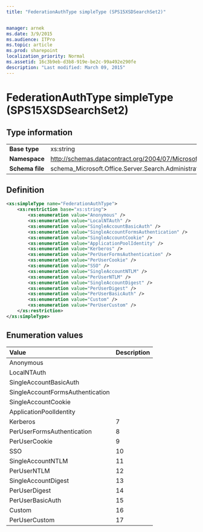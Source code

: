 ```yaml
---
title: "FederationAuthType simpleType (SPS15XSDSearchSet2)"


manager: arnek
ms.date: 3/9/2015
ms.audience: ITPro
ms.topic: article
ms.prod: sharepoint
localization_priority: Normal
ms.assetid: 16c3b9eb-d3b8-919e-be2c-99a492e290fe
description: "Last modified: March 09, 2015"
---
```


# FederationAuthType simpleType (SPS15XSDSearchSet2)

 
  
## Type information

|||
|:-----|:-----|
|**Base type** <br/> |xs:string  <br/> |
|**Namespace** <br/> |http://schemas.datacontract.org/2004/07/Microsoft.Office.Server.Search.Administration  <br/> |
|**Schema file** <br/> |schema_Microsoft.Office.Server.Search.Administration.xsd  <br/> |
   
## Definition

```XML
<xs:simpleType name="FederationAuthType">
    <xs:restriction base="xs:string">
        <xs:enumeration value="Anonymous" />
        <xs:enumeration value="LocalNTAuth" />
        <xs:enumeration value="SingleAccountBasicAuth" />
        <xs:enumeration value="SingleAccountFormsAuthentication" />
        <xs:enumeration value="SingleAccountCookie" />
        <xs:enumeration value="ApplicationPoolIdentity" />
        <xs:enumeration value="Kerberos" />
        <xs:enumeration value="PerUserFormsAuthentication" />
        <xs:enumeration value="PerUserCookie" />
        <xs:enumeration value="SSO" />
        <xs:enumeration value="SingleAccountNTLM" />
        <xs:enumeration value="PerUserNTLM" />
        <xs:enumeration value="SingleAccountDigest" />
        <xs:enumeration value="PerUserDigest" />
        <xs:enumeration value="PerUserBasicAuth" />
        <xs:enumeration value="Custom" />
        <xs:enumeration value="PerUserCustom" />
    </xs:restriction>
</xs:simpleType>

```

## Enumeration values

|**Value**|**Description**|
|:-----|:-----|
|Anonymous  <br/> ||
|LocalNTAuth  <br/> ||
|SingleAccountBasicAuth  <br/> ||
|SingleAccountFormsAuthentication  <br/> ||
|SingleAccountCookie  <br/> ||
|ApplicationPoolIdentity  <br/> ||
|Kerberos  <br/> |7  <br/> |
|PerUserFormsAuthentication  <br/> |8  <br/> |
|PerUserCookie  <br/> |9  <br/> |
|SSO  <br/> |10  <br/> |
|SingleAccountNTLM  <br/> |11  <br/> |
|PerUserNTLM  <br/> |12  <br/> |
|SingleAccountDigest  <br/> |13  <br/> |
|PerUserDigest  <br/> |14  <br/> |
|PerUserBasicAuth  <br/> |15  <br/> |
|Custom  <br/> |16  <br/> |
|PerUserCustom  <br/> |17  <br/> |
   

